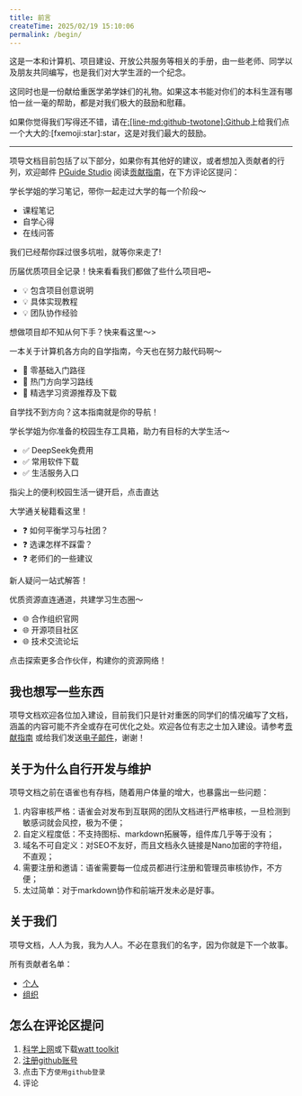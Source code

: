 ```yaml
---
title: 前言
createTime: 2025/02/19 15:10:06
permalink: /begin/
---
```


这是一本和计算机、项目建设、开放公共服务等相关的手册，由一些老师、同学以及朋友共同编写，也是我们对大学生涯的一个纪念。

这同时也是一份献给重医学弟学妹们的礼物。如果这本书能对你们的本科生涯有哪怕一丝一毫的帮助，都是对我们极大的鼓励和慰藉。

如果你觉得我们写得还不错，请在[:[line-md:github-twotone]:Github](https://github.com/MultipledMe/PGuide-Docs)上给我们点一个大大的:[fxemoji:star]:star，这是对我们最大的鼓励。

---

项导文档目前包括了以下部分，如果你有其他好的建议，或者想加入贡献者的行列，欢迎邮件 [PGuide Studio](mailto:losmosga@foxmail.com)
阅读[贡献指南](/contribute/)，在下方评论区提问：

<CardGrid>

<LinkCard
icon="/icon/note.svg"
title="学习笔记"
href="/project-docs/">
学长学姐的学习笔记，带你一起走过大学的每一个阶段～

-  课程笔记
-  自学心得
-  在线问答

我们已经帮你踩过很多坑啦，就等你来走了!
</LinkCard>

<LinkCard
icon="/icon/project.svg"
title="实战项目"
href="/project-docs/">
历届优质项目全记录！快来看看我们都做了些什么项目吧~

- 💡 包含项目创意说明 
- 💡 具体实现教程 
- 💡 团队协作经验

想做项目却不知从何下手？快来看这里～>
</LinkCard>

<LinkCard
icon="/icon/code.svg"
title="CS自学指南"
href="/cs-diy/">
一本关于计算机各方向的自学指南，今天也在努力敲代码啊～

- 🌟 零基础入门路径
- 🌟 热门方向学习路线
- 🌟 精选学习资源推荐及下载

自学找不到方向？这本指南就是你的导航！
</LinkCard>

<LinkCard
icon="/icon/public-service.svg"
title="公共服务"
href="/public-service/">
学长学姐为你准备的校园生存工具箱，助力有目标的大学生活～

* ✅ DeepSeek免费用
* ✅ 常用软件下载
* ✅ 生活服务入口

指尖上的便利校园生活一键开启，点击直达
</LinkCard>

<LinkCard
icon="/icon/wiki.svg"
title="大学百科"
href="/campus-wiki/">
大学通关秘籍看这里！

* ❓ 如何平衡学习与社团？
* ❓ 选课怎样不踩雷？
* ❓ 老师们的一些建议

新人疑问一站式解答！
</LinkCard>

<LinkCard
icon="/icon/link.svg"
title="友情链接"
href="/friends/persons/">

优质资源直连通道，共建学习生态圈～

* 🌐 合作组织官网
* 🌐 开源项目社区
* 🌐 技术交流论坛

点击探索更多合作伙伴，构建你的资源网络！
</LinkCard>

</CardGrid>


## 我也想写一些东西

项导文档欢迎各位加入建设，目前我们只是针对重医的同学们的情况编写了文档，涵盖的内容可能不齐全或存在可优化之处。欢迎各位有志之士加入建设。请参考[贡献指南](contribute.md)
或给我们发送[电子邮件](mailto:losmosa@foxmail)，谢谢！

## 关于为什么自行开发与维护

项导文档之前在语雀也有存档，随着用户体量的增大，也暴露出一些问题：

1. 内容审核严格：语雀会对发布到互联网的团队文档进行严格审核，一旦检测到敏感词就会风控，极为不便；
2. 自定义程度低：不支持图标、markdown拓展等，组件库几乎等于没有；
3. 域名不可自定义：对SEO不友好，而且文档永久链接是Nano加密的字符组，不直观；
4. 需要注册和邀请：语雀需要每一位成员都进行注册和管理员审核协作，不方便；
5. 太过简单：对于markdown协作和前端开发未必是好事。

## 关于我们

项导文档，人人为我，我为人人。不必在意我们的名字，因为你就是下一个故事。


所有贡献者名单：

- [个人](friends-persons.md)
- [组织](friends-organizations.md)


## 怎么在评论区提问

1. [科学上网](/csdiy/tools-must/magic/)或下载[watt toolkit](https://steampp.net/)
2. [注册github账号](https://github.com/signup)
3. 点击下方`使用github登录`
4. 评论